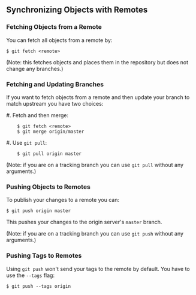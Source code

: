 Synchronizing Objects with Remotes
----------------------------------

### Fetching Objects from a Remote ###

You can fetch all objects from a remote by:

    $ git fetch <remote>

(Note: this fetches objects and places them in the repository but
does not change any branches.)

### Fetching and Updating Branches ###

If you want to fetch objects from a remote and then update your branch
to match upstream you have two choices:

  #. Fetch and then merge:

        $ git fetch <remote>
        $ git merge origin/master

  #. Use `git pull`:

        $ git pull origin master

(Note: if you are on a tracking branch you can use `git pull` without
any arguments.)

### Pushing Objects to Remotes ###

To publish your changes to a remote you can:

    $ git push origin master

This pushes your changes to the origin server's `master` branch.

(Note: if you are on a tracking branch you can use `git push` without
any arguments.)

### Pushing Tags to Remotes ###

Using `git push` won't send your tags to the remote by default.  You
have to use the `--tags` flag:

    $ git push --tags origin
